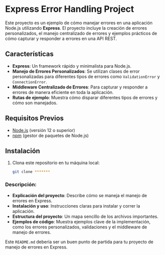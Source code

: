 # Express Error Handling Project

Este proyecto es un ejemplo de cómo manejar errores en una aplicación Node.js utilizando **Express**. El proyecto incluye la creación de errores personalizados, el manejo centralizado de errores y ejemplos prácticos de cómo capturar y responder a errores en una API REST.

## Características

- **Express**: Un framework rápido y minimalista para Node.js.
- **Manejo de Errores Personalizados**: Se utilizan clases de error personalizadas para diferentes tipos de errores como `ValidationError` y `ConnectionError`.
- **Middleware Centralizado de Errores**: Para capturar y responder a errores de manera eficiente en toda la aplicación.
- **Rutas de ejemplo**: Muestra cómo disparar diferentes tipos de errores y cómo son manejados.

## Requisitos Previos

- [Node.js](https://nodejs.org/) (versión 12 o superior)
- [npm](https://www.npmjs.com/) (gestor de paquetes de Node.js)

## Instalación

1. Clona este repositorio en tu máquina local:

   ```bash
   git clone *******


### Descripción:
- **Explicación del proyecto**: Describe cómo se maneja el manejo de errores en Express.
- **Instalación y uso**: Instrucciones claras para instalar y correr la aplicación.
- **Estructura del proyecto**: Un mapa sencillo de los archivos importantes.
- **Ejemplos de código**: Muestra ejemplos clave de la implementación, como los errores personalizados, validaciones y el middleware de manejo de errores.

Este `README.md` debería ser un buen punto de partida para tu proyecto de manejo de errores en Express.
